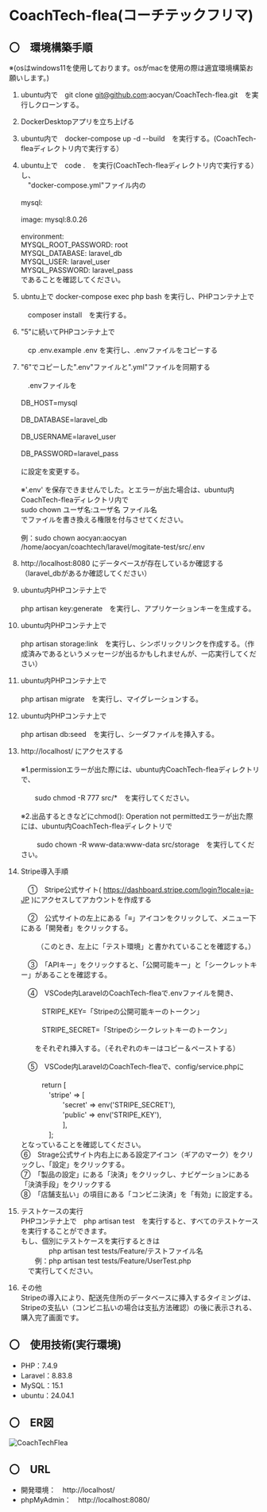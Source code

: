 # CoachTech-flea(コーチテックフリマ)
## 〇　環境構築手順  
※(osはwindows11を使用しております。osがmacを使用の際は適宜環境構築お願いします。)
1. ubuntu内で　git clone git@github.com:aocyan/CoachTech-flea.git　を実行しクローンする。

2. DockerDesktopアプリを立ち上げる
   
3. ubuntu内で　docker-compose up -d --build　を実行する。(CoachTech-fleaディレクトリ内で実行する）
   
4. ubuntu上で　code .　を実行(CoachTech-fleaディレクトリ内で実行する）し、  
　"docker-compose.yml"ファイル内の<br>  
    mysql:<br>  
        image: mysql:8.0.26<br>  
        environment:<br>
            MYSQL_ROOT_PASSWORD: root<br>
            MYSQL_DATABASE: laravel_db<br>
            MYSQL_USER: laravel_user<br>
            MYSQL_PASSWORD: laravel_pass<br>
であることを確認してください。

5. ubntu上で docker-compose exec php bash を実行し、PHPコンテナ上で<br>  
　composer install　を実行する。
  
6. "5"に続いてPHPコンテナ上で<br>  
　cp .env.example .env を実行し、.envファイルをコピーする
  
7. "6"でコピーした".env"ファイルと".yml"ファイルを同期する<br>  
　.envファイルを<br>  
     DB_HOST=mysql<br>  
     DB_DATABASE=laravel_db<br>  
     DB_USERNAME=laravel_user<br>  
     DB_PASSWORD=laravel_pass<br>  
 に設定を変更する。<br>  
 ※'.env' を保存できませんでした。とエラーが出た場合は、ubuntu内CoachTech-fleaディレクトリ内で<br>
   sudo chown ユーザ名:ユーザ名 ファイル名<br>
   でファイルを書き換える権限を付与させてください。<br>  
   例：sudo chown aocyan:aocyan /home/aocyan/coachtech/laravel/mogitate-test/src/.env
     
8. http://localhost:8080 にデータベースが存在しているか確認する（laravel_dbがあるか確認してください）<br>

9. ubuntu内PHPコンテナ上で<br>  
  php artisan key:generate　を実行し、アプリケーションキーを生成する。
  
10. ubuntu内PHPコンテナ上で<br>  
  php artisan storage:link　を実行し、シンボリックリンクを作成する。（作成済みであるというメッセージが出るかもしれませんが、一応実行してください）
 
12. ubuntu内PHPコンテナ上で<br>  
  php artisan migrate　を実行し、マイグレーションする。
  
13. ubuntu内PHPコンテナ上で<br>  
  php artisan db:seed　を実行し、シーダファイルを挿入する。
  
14. http://localhost/ にアクセスする<br>  
  ※1.permissionエラーが出た際には、ubuntu内CoachTech-fleaディレクトリで、<br>  
 　　sudo chmod -R 777 src/*　を実行してください。<br>  
  ※2.出品するときなどにchmod(): Operation not permittedエラーが出た際には、ubuntu内CoachTech-fleaディレクトリで<br>  
　　 sudo chown -R www-data:www-data src/storage　を実行してください。
  
15. Stripe導入手順<br>  
　①　Stripe公式サイト( https://dashboard.stripe.com/login?locale=ja-JP )にアクセスしてアカウントを作成する<br>  
　②　公式サイトの左上にある「≡」アイコンをクリックして、メニュー下にある「開発者」をクリックする。<br>  
　　 （このとき、左上に「テスト環境」と書かれていることを確認する。）<br>  
　③　「APIキー」をクリックすると、「公開可能キー」と「シークレットキー」があることを確認する。<br>  
　④　VSCode内LaravelのCoachTech-fleaで.envファイルを開き、<br>  
　　　STRIPE_KEY=「Stripeの公開可能キーのトークン」<br>  
　　　STRIPE_SECRET=「Stripeのシークレットキーのトークン」<br>  
　　をそれぞれ挿入する。（それぞれのキーはコピー＆ペーストする）<br>  
　⑤　VSCode内LaravelのCoachTech-fleaで、config/service.phpに<br>  
　　　return [    
　　　　'stripe' => [  
    　　　　　　'secret' => env('STRIPE_SECRET'),  
    　　　　　　'public' => env('STRIPE_KEY'),  
    　　　　　　],    
    　　　　];  
    となっていることを確認してください。<br>
  ⑥　Strage公式サイト内右上にある設定アイコン（ギアのマーク）をクリックし、「設定」をクリックする。<br>
  ⑦　「製品の設定」にある「決済」をクリックし、ナビゲーションにある「決済手段」をクリックする<br>
  ⑧　「店舗支払い」の項目にある「コンビニ決済」を「有効」に設定する。

16. テストケースの実行<br>
  PHPコンテナ上で　php artisan test　を実行すると、すべてのテストケースを実行することができます。<br>
  もし、個別にテストケースを実行するときは<br>
　　　　php artisan test tests/Feature/テストファイル名<br>
　　例：php artisan test tests/Feature/UserTest.php<br>
　で実行してください。

17. その他<br>
  Stripeの導入により、配送先住所のデータベースに挿入するタイミングは、Stripeの支払い（コンビニ払いの場合は支払方法確認）の後に表示される、購入完了画面です。
   
## 〇　使用技術(実行環境)
* PHP：7.4.9
* Laravel：8.83.8
* MySQL：15.1
* ubuntu：24.04.1

## 〇　ER図
![CoachTechFlea](https://github.com/user-attachments/assets/2e2835f2-3649-4eb9-84bf-21c071158ee7)

## 〇　URL
* 開発環境：　http://localhost/
* phpMyAdmin：　http://localhost:8080/

